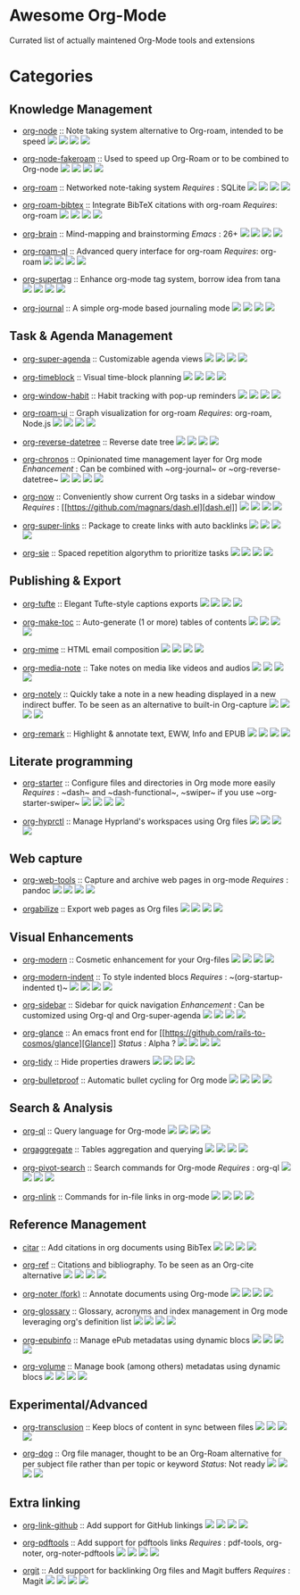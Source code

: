 # Awesome Org-Mode

Currated list of actually maintened Org-Mode tools and extensions

# Categories
## Knowledge Management
- [org-node](https://github.com/meedstrom/org-node) :: Note taking system alternative to Org-roam, intended to be speed
  ![](https://badgen.net/github/stars/meedstrom/org-node)  ![](https://badgen.net/github/release/meedstrom/org-node)  ![](https://badgen.net/github/last-commit/meedstrom/org-node)  ![](https://badgen.net/github/last-commit/meedstrom/org-node/help-wanted/open)

- [org-node-fakeroam](https://github.com/meedstrom/org-node-fakeroam) :: Used to speed up Org-Roam or to be combined to Org-node
  ![](https://badgen.net/github/stars/meedstrom/org-node-fakeroam)  ![](https://badgen.net/github/release/meedstrom/org-node-fakeroam)  ![](https://badgen.net/github/last-commit/meedstrom/org-node-fakeroam)  ![](https://badgen.net/github/last-commit/meedstrom/org-node-fakeroam/help-wanted/open)

- [org-roam](https://github.com/org-roam/org-roam) :: Networked note-taking system
  *Requires* : SQLite
  ![](https://badgen.net/github/stars/org-roam/org-roam)  ![](https://badgen.net/github/release/org-roam/org-roam)  ![](https://badgen.net/github/last-commit/org-roam/org-roam)  ![](https://badgen.net/github/last-commit/org-roam/org-roam/help-wanted/open)

- [org-roam-bibtex](https://github.com/org-roam/org-roam-bibtex) :: Integrate BibTeX citations with org-roam
  *Requires*: org-roam
  ![](https://badgen.net/github/stars/org-roam/org-roam-bibtex)  ![](https://badgen.net/github/release/org-roam/org-roam-bibtex)  ![](https://badgen.net/github/last-commit/org-roam/org-roam-bibtex)  ![](https://badgen.net/github/last-commit/org-roam/org-roam-bibtex/help-wanted/open)

- [org-brain](https://github.com/Kungsgeten/org-brain) :: Mind-mapping and brainstorming
  *Emacs* : 26+
  ![](https://badgen.net/github/stars/Kungsgeten/org-brain)  ![](https://badgen.net/github/release/Kungsgeten/org-brain)  ![](https://badgen.net/github/last-commit/Kungsgeten/org-brain)  ![](https://badgen.net/github/last-commit/Kungsgeten/org-brain/help-wanted/open)

- [org-roam-ql](https://github.com/ahmed-shariff/org-roam-ql) :: Advanced query interface for org-roam
  *Requires*: org-roam
  ![](https://badgen.net/github/stars/ahmed-shariff/org-roam-ql)  ![](https://badgen.net/github/release/ahmed-shariff/org-roam-ql)  ![](https://badgen.net/github/last-commit/ahmed-shariff/org-roam-ql)  ![](https://badgen.net/github/last-commit/ahmed-shariff/org-roam-ql/help-wanted/open)

- [org-supertag](https://github.com/yibie/org-supertag) :: Enhance org-mode tag system, borrow idea from tana
  ![](https://badgen.net/github/stars/yibie/org-supertag)  ![](https://badgen.net/github/release/yibie/org-supertag)  ![](https://badgen.net/github/last-commit/yibie/org-supertag)  ![](https://badgen.net/github/last-commit/yibie/org-supertag/help-wanted/open)

- [org-journal](https://github.com/bastibe/org-journal) :: A simple org-mode based journaling mode
  ![](https://badgen.net/github/stars/bastibe/org-journal)  ![](https://badgen.net/github/release/bastibe/org-journal)  ![](https://badgen.net/github/last-commit/bastibe/org-journal)  ![](https://badgen.net/github/last-commit/bastibe/org-journal/help-wanted/open)

## Task & Agenda Management
- [org-super-agenda](https://github.com/alphapapa/org-super-agenda) :: Customizable agenda views
  ![](https://badgen.net/github/stars/alphapapa/org-super-agenda)  ![](https://badgen.net/github/release/alphapapa/org-super-agenda)  ![](https://badgen.net/github/last-commit/alphapapa/org-super-agenda)  ![](https://badgen.net/github/last-commit/alphapapa/org-super-agenda/help-wanted/open)

- [org-timeblock](https://github.com/ichernyshovvv/org-timeblock) :: Visual time-block planning
  ![](https://badgen.net/github/stars/ichernyshovvv/org-timeblock)  ![](https://badgen.net/github/release/ichernyshovvv/org-timeblock)  ![](https://badgen.net/github/last-commit/ichernyshovvv/org-timeblock)  ![](https://badgen.net/github/last-commit/ichernyshovvv/org-timeblock/help-wanted/open)

- [org-window-habit](https://github.com/colonelpanic8/org-window-habit) :: Habit tracking with pop-up reminders
  ![](https://badgen.net/github/stars/colonelpanic8/org-window-habit)  ![](https://badgen.net/github/release/colonelpanic8/org-window-habit)  ![](https://badgen.net/github/last-commit/colonelpanic8/org-window-habit)  ![](https://badgen.net/github/last-commit/colonelpanic8/org-window-habit/help-wanted/open)

- [org-roam-ui](https://github.com/org-roam/org-roam-ui) :: Graph visualization for org-roam
  *Requires*: org-roam, Node.js
  ![](https://badgen.net/github/stars/org-roam/org-roam-ui)  ![](https://badgen.net/github/release/org-roam/org-roam-ui)  ![](https://badgen.net/github/last-commit/org-roam/org-roam-ui)  ![](https://badgen.net/github/last-commit/org-roam/org-roam-ui/help-wanted/open)

- [org-reverse-datetree](https://github.com/akirak/org-reverse-datetree) :: Reverse date tree
  ![](https://badgen.net/github/stars/akirak/org-reverse-datetree)  ![](https://badgen.net/github/release/akirak/org-reverse-datetree)  ![](https://badgen.net/github/last-commit/akirak/org-reverse-datetree)  ![](https://badgen.net/github/last-commit/akirak/org-reverse-datetree/help-wanted/open)

- [org-chronos](https://github.com/akirak/org-chronos) :: Opinionated time management layer for Org mode
  *Enhancement* : Can be combined with ~org-journal~ or ~org-reverse-datetree~
  ![](https://badgen.net/github/stars/akirak/org-chronos)  ![](https://badgen.net/github/release/akirak/org-chronos)  ![](https://badgen.net/github/last-commit/akirak/org-chronos)  ![](https://badgen.net/github/last-commit/akirak/org-chronos/help-wanted/open)

- [org-now](https://github.com/alphapapa/org-now) :: Conveniently show current Org tasks in a sidebar window
  *Requires* : [[https://github.com/magnars/dash.el][dash.el]]
  ![](https://badgen.net/github/stars/alphapapa/org-no)  ![](https://badgen.net/github/release/alphapapa/org-no)  ![](https://badgen.net/github/last-commit/alphapapa/org-no)  ![](https://badgen.net/github/last-commit/alphapapa/org-no/help-wanted/open)

- [org-super-links](https://github.com/meedstrom/org-super-links) :: Package to create links with auto backlinks
  ![](https://badgen.net/github/stars/meedstrom/org-super-links)  ![](https://badgen.net/github/release/meedstrom/org-super-links)  ![](https://badgen.net/github/last-commit/meedstrom/org-super-links)  ![](https://badgen.net/github/last-commit/meedstrom/org-super-links/help-wanted/open)

- [org-sie](https://github.com/dmitrym0/org-sie) :: Spaced repetition algorythm to prioritize tasks
  ![](https://badgen.net/github/stars/dmitrym0/org-sie)  ![](https://badgen.net/github/release/dmitrym0/org-sie)  ![](https://badgen.net/github/last-commit/dmitrym0/org-sie)  ![](https://badgen.net/github/last-commit/dmitrym0/org-sie/help-wanted/open)

  
## Publishing & Export
- [org-tufte](https://github.com/Zilong-Li/org-tufte) :: Elegant Tufte-style captions exports
  ![](https://badgen.net/github/stars/Zilong-Li/org-tufte)  ![](https://badgen.net/github/release/Zilong-Li/org-tufte)  ![](https://badgen.net/github/last-commit/Zilong-Li/org-tufte)  ![](https://badgen.net/github/last-commit/Zilong-Li/org-tufte/help-wanted/open)

- [org-make-toc](https://github.com/alphapapa/org-make-toc) :: Auto-generate (1 or more) tables of contents
  ![](https://badgen.net/github/stars/alphapapa/org-make-toc)  ![](https://badgen.net/github/release/alphapapa/org-make-toc)  ![](https://badgen.net/github/last-commit/alphapapa/org-make-toc)  ![](https://badgen.net/github/last-commit/alphapapa/org-make-toc/help-wanted/open)

- [org-mime](https://github.com/org-mime/org-mime) :: HTML email composition
  ![](https://badgen.net/github/stars/org-mime/org-mime)  ![](https://badgen.net/github/release/org-mime/org-mime)  ![](https://badgen.net/github/last-commit/org-mime/org-mime)  ![](https://badgen.net/github/last-commit/org-mime/org-mime/help-wanted/open)

- [org-media-note](https://github.com/yuchen-lea/org-media-note) :: Take notes on media like videos and audios
  ![](https://badgen.net/github/stars/yuchen-lea/org-media-note)  ![](https://badgen.net/github/release/yuchen-lea/org-media-note)  ![](https://badgen.net/github/last-commit/yuchen-lea/org-media-note)  ![](https://badgen.net/github/last-commit/yuchen-lea/org-media-note/help-wanted/open)

- [org-notely](https://github.com/alphapapa/org-notely) :: Quickly take a note in a new heading displayed in a new indirect buffer. To be seen as an alternative to built-in Org-capture
  ![](https://badgen.net/github/stars/alphapapa/org-notely)  ![](https://badgen.net/github/release/alphapapa/org-notely)  ![](https://badgen.net/github/last-commit/alphapapa/org-notely)  ![](https://badgen.net/github/last-commit/alphapapa/org-notely/help-wanted/open)

- [org-remark](https://github.com/nobiot/org-remark) :: Highlight & annotate text, EWW, Info and EPUB
  ![](https://badgen.net/github/stars/nobiot/org-remark)  ![](https://badgen.net/github/release/nobiot/org-remark)  ![](https://badgen.net/github/last-commit/nobiot/org-remark)  ![](https://badgen.net/github/last-commit/nobiot/org-remark/help-wanted/open)

## Literate programming
- [org-starter](https://github.com/akirak/org-starter) :: Configure files and directories in Org mode more easily
  *Requires* : ~dash~ and ~dash-functional~, ~swiper~ if you use ~org-starter-swiper~
  ![](https://badgen.net/github/stars/akirak/org-starter)  ![](https://badgen.net/github/release/akirak/org-starter)  ![](https://badgen.net/github/last-commit/akirak/org-starter)  ![](https://badgen.net/github/last-commit/akirak/org-starter/help-wanted/open)

- [org-hyprctl](https://github.com/akirak/org-hyprctl) :: Manage Hyprland's workspaces using Org files
  ![](https://badgen.net/github/stars/akirak/org-hyprctl)  ![](https://badgen.net/github/release/akirak/org-hyprctl)  ![](https://badgen.net/github/last-commit/akirak/org-hyprctl)  ![](https://badgen.net/github/last-commit/akirak/org-hyprctl/help-wanted/open)

## Web capture
- [org-web-tools](https://github.com/alphapapa/org-web-tools) :: Capture and archive web pages in org-mode
  *Requires* : pandoc
  ![](https://badgen.net/github/stars/alphapapa/org-web-tools)  ![](https://badgen.net/github/release/alphapapa/org-web-tools)  ![](https://badgen.net/github/last-commit/alphapapa/org-web-tools)  ![](https://badgen.net/github/last-commit/alphapapa/org-web-tools/help-wanted/open)

- [orgabilize](https://github.com/akirak/orgabilize.el) :: Export web pages as Org files
  ![](https://badgen.net/github/stars/akirak/orgabilize.el)  ![](https://badgen.net/github/release/akirak/orgabilize.el)  ![](https://badgen.net/github/last-commit/akirak/orgabilize.el)  ![](https://badgen.net/github/last-commit/akirak/orgabilize.el/help-wanted/open)

## Visual Enhancements
- [org-modern](https://github.com/minad/org-modern) :: Cosmetic enhancement for your Org-files
  ![](https://badgen.net/github/stars/minad/org-modern)  ![](https://badgen.net/github/release/minad/org-modern)  ![](https://badgen.net/github/last-commit/minad/org-modern)  ![](https://badgen.net/github/last-commit/minad/org-modern/help-wanted/open)

- [org-modern-indent](https://github.com/jdtsmith/org-modern-indent) :: To style indented blocs
  *Requires* : ~(org-startup-indented t)~
  ![](https://badgen.net/github/stars/jdtsmith/org-modern-indent)  ![](https://badgen.net/github/release/jdtsmith/org-modern-indent)  ![](https://badgen.net/github/last-commit/jdtsmith/org-modern-indent)  ![](https://badgen.net/github/last-commit/jdtsmith/org-modern-indent/help-wanted/open)

- [org-sidebar](https://github.com/alphapapa/org-sidebar) :: Sidebar for quick navigation
  *Enhancement* : Can be customized using Org-ql and Org-super-agenda
  ![](https://badgen.net/github/stars/alphapapa/org-sidebar)  ![](https://badgen.net/github/release/alphapapa/org-sidebar)  ![](https://badgen.net/github/last-commit/alphapapa/org-sidebar)  ![](https://badgen.net/github/last-commit/alphapapa/org-sidebar/help-wanted/open)

- [org-glance](https://github.com/rails-to-cosmos/org-glance) :: An emacs front end for [[https://github.com/rails-to-cosmos/glance][Glance]]
  *Status* : Alpha ?
  ![](https://badgen.net/github/stars/rails-to-cosmos/org-glance)  ![](https://badgen.net/github/release/rails-to-cosmos/org-glance)  ![](https://badgen.net/github/last-commit/rails-to-cosmos/org-glance)  ![](https://badgen.net/github/last-commit/rails-to-cosmos/org-glance/help-wanted/open)

- [org-tidy](https://github.com/jxq0/org-tidy) :: Hide properties drawers
  ![](https://badgen.net/github/stars/jxq0/org-tidy)  ![](https://badgen.net/github/release/jxq0/org-tidy)  ![](https://badgen.net/github/last-commit/jxq0/org-tidy)  ![](https://badgen.net/github/last-commit/jxq0/org-tidy/help-wanted/open)

- [org-bulletproof](https://github.com/pondersson/org-bulletproof) :: Automatic bullet cycling for Org mode
  ![](https://badgen.net/github/stars/pondersson/org-bulletproof)  ![](https://badgen.net/github/release/pondersson/org-bulletproof)  ![](https://badgen.net/github/last-commit/pondersson/org-bulletproof)  ![](https://badgen.net/github/last-commit/pondersson/org-bulletproof/help-wanted/open)

## Search & Analysis
- [org-ql](https://github.com/alphapapa/org-ql) :: Query language for Org-mode
  ![](https://badgen.net/github/stars/alphapapa/org-ql)  ![](https://badgen.net/github/release/alphapapa/org-ql)  ![](https://badgen.net/github/last-commit/alphapapa/org-ql)  ![](https://badgen.net/github/last-commit/alphapapa/org-ql/help-wanted/open)

- [orgaggregate](https://github.com/tbanel/orgaggregate) :: Tables aggregation and querying
  ![](https://badgen.net/github/stars/tbanel/orgaggregate)  ![](https://badgen.net/github/release/tbanel/orgaggregate)  ![](https://badgen.net/github/last-commit/tbanel/orgaggregate)  ![](https://badgen.net/github/last-commit/tbanel/orgaggregate/help-wanted/open)

- [org-pivot-search](https://github.com/akirak/org-pivot-search) :: Search commands for Org-mode
  *Requires* : org-ql
  ![](https://badgen.net/github/stars/akirak/org-pivot-search)  ![](https://badgen.net/github/release/akirak/org-pivot-search)  ![](https://badgen.net/github/last-commit/akirak/org-pivot-search)  ![](https://badgen.net/github/last-commit/akirak/org-pivot-search/help-wanted/open)

- [org-nlink](https://github.com/akirak/org-nlink.el) :: Commands for in-file links in org-mode
  ![](https://badgen.net/github/stars/akirak/org-nlink.el)  ![](https://badgen.net/github/release/akirak/org-nlink.el)  ![](https://badgen.net/github/last-commit/akirak/org-nlink.el)  ![](https://badgen.net/github/last-commit/akirak/org-nlink.el/help-wanted/open)

## Reference Management
- [citar](https://github.com/bdarcus/citar) :: Add citations in org documents using BibTex
  ![](https://badgen.net/github/stars/bdarcus/citar)  ![](https://badgen.net/github/release/bdarcus/citar)  ![](https://badgen.net/github/last-commit/bdarcus/citar)  ![](https://badgen.net/github/last-commit/bdarcus/citar/help-wanted/open)

- [org-ref](https://github.com/jkitchin/org-ref) :: Citations and bibliography. To be seen as an Org-cite alternative
  ![](https://badgen.net/github/stars/jkitchin/org-ref)  ![](https://badgen.net/github/release/jkitchin/org-ref)  ![](https://badgen.net/github/last-commit/jkitchin/org-ref)  ![](https://badgen.net/github/last-commit/jkitchin/org-ref/help-wanted/open)

- [org-noter (fork)](https://github.com/ahmed-shariff/org-noter) :: Annotate documents using Org-mode
  ![](https://badgen.net/github/stars/org-roam/ahmed-shariff/org-noter)  ![](https://badgen.net/github/release/ahmed-shariff/org-noter)  ![](https://badgen.net/github/last-commit/ahmed-shariff/org-noter)  ![](https://badgen.net/github/last-commit/ahmed-shariff/org-noter/help-wanted/open)

- [org-glossary](https://github.com/tecosaur/org-glossary) :: Glossary, acronyms and index management in Org mode leveraging org's definition list
  ![](https://badgen.net/github/stars/tecosaur/org-glossary)  ![](https://badgen.net/github/release/tecosaur/org-glossary)  ![](https://badgen.net/github/last-commit/tecosaur/org-glossary)  ![](https://badgen.net/github/last-commit/tecosaur/org-glossary/help-wanted/open)

- [org-epubinfo](https://github.com/akirak/org-epubinfo) :: Manage ePub metadatas using dynamic blocs
  ![](https://badgen.net/github/stars/akirak/org-epubinfo)  ![](https://badgen.net/github/release/akirak/org-epubinfo)  ![](https://badgen.net/github/last-commit/akirak/org-epubinfo)  ![](https://badgen.net/github/last-commit/akirak/org-epubinfo/help-wanted/open)

- [org-volume](https://github.com/akirak/org-volume) :: Manage book (among others) metadatas using dynamic blocs
  ![](https://badgen.net/github/stars/akirak/org-volume)  ![](https://badgen.net/github/release/akirak/org-volume)  ![](https://badgen.net/github/last-commit/akirak/org-volume)  ![](https://badgen.net/github/last-commit/akirak/org-volume/help-wanted/open)

## Experimental/Advanced
- [org-transclusion](https://github.com/nobiot/org-transclusion) :: Keep blocs of content in sync between files
  ![](https://badgen.net/github/stars/nobiot/org-transclusion)  ![](https://badgen.net/github/release/nobiot/org-transclusion)  ![](https://badgen.net/github/last-commit/nobiot/org-transclusion)  ![](https://badgen.net/github/last-commit/nobiot/org-transclusion/help-wanted/open)

- [org-dog](https://github.com/akirak/org-dog) :: Org file manager, thought to be an Org-Roam alternative for per subject file rather than per topic or keyword
  *Status*: Not ready
  ![](https://badgen.net/github/stars/akirak/org-dog)  ![](https://badgen.net/github/release/akirak/org-dog)  ![](https://badgen.net/github/last-commit/akirak/org-dog)  ![](https://badgen.net/github/last-commit/akirak/org-dog/help-wanted/open)

## Extra linking
- [org-link-github](https://github.com/stefanv/org-link-github) :: Add support for GitHub linkings
  ![](https://badgen.net/github/stars/stefanv/org-link-github)  ![](https://badgen.net/github/release/stefanv/org-link-github)  ![](https://badgen.net/github/last-commit/stefanv/org-link-github)  ![](https://badgen.net/github/last-commit/stefanv/org-link-github/help-wanted/open)

- [org-pdftools](https://github.com/fuxialexander/org-pdftools) :: Add support for pdftools links
  *Requires* : pdf-tools, org-noter, org-noter-pdftools
  ![](https://badgen.net/github/stars/fuxialexander/org-pdftools)  ![](https://badgen.net/github/release/fuxialexander/org-pdftools)  ![](https://badgen.net/github/last-commit/fuxialexander/org-pdftools)  ![](https://badgen.net/github/last-commit/fuxialexander/org-pdftools/help-wanted/open)

- [orgit](https://github.com/magit/orgit) :: Add support for backlinking Org files and Magit buffers
  *Requires* : Magit
 ![](https://badgen.net/github/stars/magit/orgit)   ![](https://badgen.net/github/release/magit/orgit)  ![](https://badgen.net/github/last-commit/magit/orgit)  ![](https://badgen.net/github/last-commit/magit/orgit/help-wanted/open)
